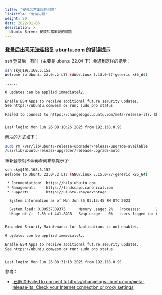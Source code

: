 ```yaml
---
title: "安装后常出现的问题"
linkTitle: "常见问题"
weight: 20
date: 2022-01-06
description: >
  Ubuntu Server 安装后常出现的问题
---
```




### 登录后出现无法连接到 ubuntu.com 的错误提示

ssh 登录后，有时（主要是 ubuntu 22.04 下）会遇到这样的提示：

```bash
ssh sky@192.168.0.152
Welcome to Ubuntu 22.04.2 LTS (GNU/Linux 5.15.0-77-generic x86_64)

......

0 updates can be applied immediately.

Enable ESM Apps to receive additional future security updates.
See https://ubuntu.com/esm or run: sudo pro status

Failed to connect to https://changelogs.ubuntu.com/meta-release-lts. Check your Internet connection or proxy settings


Last login: Mon Jun 26 08:10:26 2023 from 192.168.0.90
```

解决的方式如下：

```bash
sudo rm /var/lib/ubuntu-release-upgrader/release-upgrade-available
/usr/lib/ubuntu-release-upgrader/release-upgrade-motd
```

重新登录就不会再看到错误提示了:

```bash
ssh sky@192.168.0.152
Welcome to Ubuntu 22.04.2 LTS (GNU/Linux 5.15.0-77-generic x86_64)

 * Documentation:  https://help.ubuntu.com
 * Management:     https://landscape.canonical.com
 * Support:        https://ubuntu.com/advantage

  System information as of Mon Jun 26 03:15:45 PM UTC 2023

  System load: 0.00537109375      Memory usage: 2%   Processes:       258
  Usage of /:  1.5% of 441.87GB   Swap usage:   0%   Users logged in: 0


Expanded Security Maintenance for Applications is not enabled.

0 updates can be applied immediately.

Enable ESM Apps to receive additional future security updates.
See https://ubuntu.com/esm or run: sudo pro status


Last login: Mon Jun 26 08:31:13 2023 from 192.168.0.90
```

参考：

- [[已解决]Failed to connect to https://changelogs.ubuntu.com/meta-release-lts. Check your Internet connection or proxy settings](https://www.cnblogs.com/xsjzhao/p/11001541.html)

